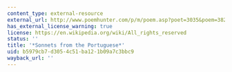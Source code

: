 ```yaml
---
content_type: external-resource
external_url: http://www.poemhunter.com/p/m/poem.asp?poet=3035&poem=38204
has_external_license_warning: true
license: https://en.wikipedia.org/wiki/All_rights_reserved
status: ''
title: '*Sonnets from the Portuguese*'
uid: b5979cb7-d305-4c51-ba12-1b09a7c3bbc9
wayback_url: ''
---
```

